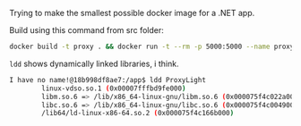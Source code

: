 Trying to make the smallest possible docker image for a .NET app.

Build using this command from src folder:
```sh
docker build -t proxy . && docker run -t --rm -p 5000:5000 --name proxy proxy:latest
```

`ldd` shows dynamically linked libraries, i think.
```sh
I have no name!@18b998df8ae7:/app$ ldd ProxyLight
        linux-vdso.so.1 (0x00007fffbd9fe000)
        libm.so.6 => /lib/x86_64-linux-gnu/libm.so.6 (0x000075f4c022a000)
        libc.so.6 => /lib/x86_64-linux-gnu/libc.so.6 (0x000075f4c0049000)
        /lib64/ld-linux-x86-64.so.2 (0x000075f4c166b000)
```

